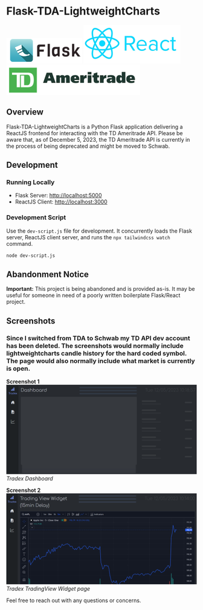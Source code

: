 # Flask-TDA-LightweightCharts
![flask](flask.png)
![react](react.png)
![td ameritrade](td.png)
## Overview

Flask-TDA-LightweightCharts is a Python Flask application delivering a ReactJS frontend for interacting with the TD Ameritrade API. Please be aware that, as of December 5, 2023, the TD Ameritrade API is currently in the process of being deprecated and might be moved to Schwab.

## Development

### Running Locally

- Flask Server: [http://localhost:5000](http://localhost:5000)
- ReactJS Client: [http://localhost:3000](http://localhost:3000)

### Development Script

Use the `dev-script.js` file for development. It concurrently loads the Flask server, ReactJS client server, and runs the `npx tailwindcss watch` command.

```bash
node dev-script.js
```
## Abandonment Notice

**Important:** This project is being abandoned and is provided as-is. It may be useful for someone in need of a poorly written boilerplate Flask/React project.

## Screenshots
### Since I switched from TDA to Schwab my TD API dev account has been deleted. The screenshots would normally include lightweightcharts candle history for the hard coded symbol. The page would also normally include what market is currently is open.

**Screenshot 1**
![Tradex Dashboard](dashboard1.png)
*Tradex Dashboard*

**Screenshot 2**
![Tradex widget](widget.png)
*Tradex TradingView Widget page*

Feel free to reach out with any questions or concerns.
